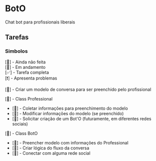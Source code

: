 # BotO
Chat bot para profissionais liberais

## Tarefas

### Simbolos
 [🔴] - Ainda não feita\
 [🔵] - Em andamento\
 [✅] - Tarefa completa\
 [❗] - Apresenta problemas

[🔴] - Criar um modelo de conversa para ser preenchido pelo profissional

[🔵] - Class Professional
 - [🔴] - Coletar informações para preenchimento do modelo
 - [🔴] - Modificar informações do modelo (se preenchido)
 - [🔴] - Solicitar criação de um Bot'O (futuramente, em diferentes redes sociais)

[🔴] - Class BotO
 - [🔴] - Preencher modelo com informações do Professional
 - [🔴] - Criar lógica do fluxo da conversa 
 - [🔴] - Conectar com alguma rede social
